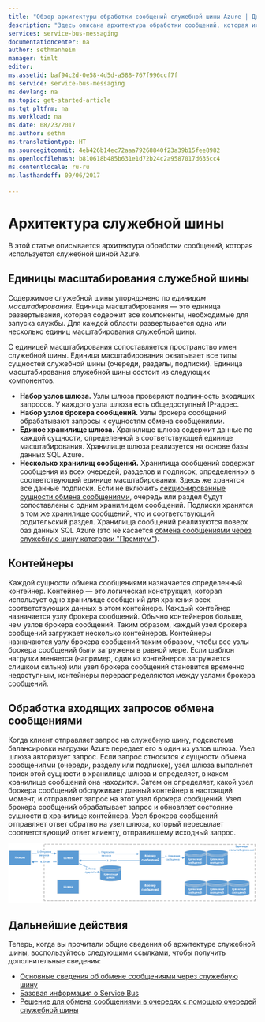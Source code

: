 ```yaml
---
title: "Обзор архитектуры обработки сообщений служебной шины Azure | Документация Майкрософт"
description: "Здесь описана архитектура обработки сообщений, которая используется служебной шиной Azure."
services: service-bus-messaging
documentationcenter: na
author: sethmanheim
manager: timlt
editor: 
ms.assetid: baf94c2d-0e58-4d5d-a588-767f996ccf7f
ms.service: service-bus-messaging
ms.devlang: na
ms.topic: get-started-article
ms.tgt_pltfrm: na
ms.workload: na
ms.date: 08/23/2017
ms.author: sethm
ms.translationtype: HT
ms.sourcegitcommit: 4eb426b14ec72aaa79268840f23a39b15fee8982
ms.openlocfilehash: b810618b485b631e1d72b24c2a9587017d635cc4
ms.contentlocale: ru-ru
ms.lasthandoff: 09/06/2017

---
```

# <a name="service-bus-architecture"></a>Архитектура служебной шины
В этой статье описывается архитектура обработки сообщений, которая используется служебной шиной Azure.

## <a name="service-bus-scale-units"></a>Единицы масштабирования служебной шины
Содержимое служебной шины упорядочено по *единицам масштабирования*. Единица масштабирования — это единица развертывания, которая содержит все компоненты, необходимые для запуска службы. Для каждой области развертывается одна или несколько единиц масштабирования служебной шины.

С единицей масштабирования сопоставляется пространство имен служебной шины. Единица масштабирования охватывает все типы сущностей служебной шины (очереди, разделы, подписки). Единица масштабирования служебной шины состоит из следующих компонентов.

* **Набор узлов шлюза.** Узлы шлюза проверяют подлинность входящих запросов. У каждого узла шлюза есть общедоступный IP-адрес.
* **Набор узлов брокера сообщений.** Узлы брокера сообщений обрабатывают запросы к сущностям обмена сообщениями.
* **Единое хранилище шлюза.** Хранилище шлюза содержит данные по каждой сущности, определенной в соответствующей единице масштабирования. Хранилище шлюза реализуется на основе базы данных SQL Azure.
* **Несколько хранилищ сообщений.** Хранилища сообщений содержат сообщения из всех очередей, разделов и подписок, определенных в соответствующей единице масштабирования. Здесь же хранятся все данные подписки. Если не включить [секционированные сущности обмена сообщениями](service-bus-partitioning.md), очередь или раздел будут сопоставлены с одним хранилищем сообщений. Подписки хранятся в том же хранилище сообщений, что и соответствующий родительский раздел. Хранилища сообщений реализуются поверх баз данных SQL Azure (это не касается [обмена сообщениями через служебную шину категории "Премиум"](service-bus-premium-messaging.md)).

## <a name="containers"></a>Контейнеры
Каждой сущности обмена сообщениями назначается определенный контейнер. Контейнер — это логическая конструкция, которая использует одно хранилище сообщений для хранения всех соответствующих данных в этом контейнере. Каждый контейнер назначается узлу брокера сообщений. Обычно контейнеров больше, чем узлов брокера сообщений. Таким образом, каждый узел брокера сообщений загружает несколько контейнеров. Контейнеры назначаются узлу брокера сообщений таким образом, чтобы все узлы брокера сообщений были загружены в равной мере. Если шаблон нагрузки меняется (например, один из контейнеров загружается слишком сильно) или узел брокера сообщений становится временно недоступным, контейнеры перераспределяются между узлами брокера сообщений.

## <a name="processing-of-incoming-messaging-requests"></a>Обработка входящих запросов обмена сообщениями
Когда клиент отправляет запрос на служебную шину, подсистема балансировки нагрузки Azure передает его в один из узлов шлюза. Узел шлюза авторизует запрос. Если запрос относится к сущности обмена сообщениями (очереди, разделу или подписке), узел шлюза выполняет поиск этой сущности в хранилище шлюза и определяет, в каком хранилище сообщений она находится. Затем он определяет, какой узел брокера сообщений обслуживает данный контейнер в настоящий момент, и отправляет запрос на этот узел брокера сообщений. Узел брокера сообщений обрабатывает запрос и обновляет состояние сущности в хранилище контейнера. Узел брокера сообщений отправляет ответ обратно на узел шлюза, который пересылает соответствующий ответ клиенту, отправившему исходный запрос.

![Обработка входящих запросов обмена сообщениями](./media/service-bus-architecture/ic690644.png)

## <a name="next-steps"></a>Дальнейшие действия
Теперь, когда вы прочитали общие сведения об архитектуре служебной шины, воспользуйтесь следующими ссылками, чтобы получить дополнительные сведения:

* [Основные сведения об обмене сообщениями через служебную шину](service-bus-messaging-overview.md)
* [Базовая информация о Service Bus](service-bus-fundamentals-hybrid-solutions.md)
* [Решение для обмена сообщениями в очередях с помощью очередей служебной шины](service-bus-dotnet-multi-tier-app-using-service-bus-queues.md)



